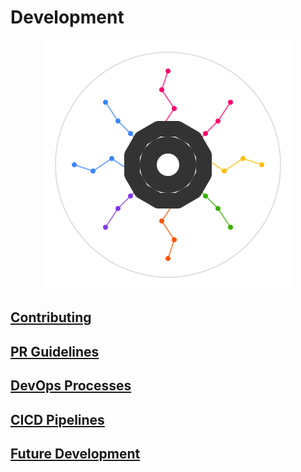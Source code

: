 # Development

<p align="center">
  <img src="../../assets/artifact_ml_logo.svg" width="400" alt="Artifact-ML Logo">
</p>

## [Contributing](contributing.md)
## [PR Guidelines](pr_guidelines.md)
## [DevOps Processes](devops.md)
## [CICD Pipelines](cicd.md)
## [Future Development](future_development.md)